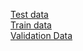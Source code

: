 [Test data](https://drive.google.com/file/d/1SL4-8NImzcb_Nvce0IJ_IQPhZcCRNlji/view?usp=sharing)</br>
[Train data](https://drive.google.com/file/d/1wa4mFfjixZBeoMM_nS3YkWsQDWK1SXY5/view?usp=sharing)</br>
[Validation Data](https://drive.google.com/file/d/13xCPlfRltuHNr9P2UevFUmNXHEKSZcXA/view?usp=sharing)
